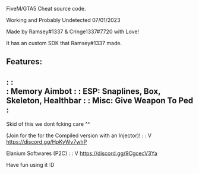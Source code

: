 FiveM/GTA5 Cheat source code. 

Working and Probably Undetected 07/01/2023

Made by Ramsey#1337 & Cringe1337#7720 with Love!
                 
It has an custom SDK that Ramsey#1337 made. 
                 
                 
Features:
------------------------------------------------------
:                                                    :                      
:                   Memory Aimbot                    :
:       ESP: Snaplines, Box, Skeleton, Healthbar     :
:              Misc: Give Weapon To Ped              :
------------------------------------------------------

Skid of this we dont fcking care ^^

    
(Join for the for the Compiled version with an Injector)!
:
:
V
https://discord.gg/HpKyWv7whP
            
Elanium Softwares (P2C)
:
:
V
https://discord.gg/9CgcecV3Ya

Have fun using it :D
